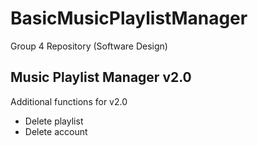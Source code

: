 # BasicMusicPlaylistManager
Group 4 Repository (Software Design)

## Music Playlist Manager v2.0
Additional functions for v2.0
- Delete playlist
- Delete account

